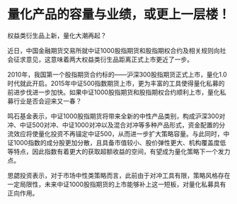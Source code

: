 # 量化产品的容量与业绩，或更上一层楼！

权益类衍生品上新，量化大潮再起？

近日，中国金融期货交易所就中证1000股指期货和股指期权合约及相关规则向社会征求意见，这意味着两大权益类衍生品距离正式上市更近了一步。

2010年，我国第一个股指期货合约标的——沪深300股指期货正式上市，量化1.0时代就此开启。2015年中证500指数期货上市，更为丰富的工具使得量化私募的前进步伐进一步加快。如果中证1000股指期货和股指期权合约顺利上市，量化私募行业是否会迎来又一春？

鸣石基金表示，中证1000股指期货将带来全新的中性产品类别，构成沪深300对冲、中证500对冲、中证1000对冲以及混合对冲等多种产品形式，资金配置的分流效应将使量化投资不再锚定中证500，从而进一步扩大策略容量。与此同时，中证1000指数的成分股更加分散，且具备市值较小、股价弹性更大、机构覆盖度低等特点，因此指数有着更大的获取超额收益的空间，有望成为量化策略下一个发力点。

思勰投资表示，对于市场中性类策略而言，此前由于对冲工具有限，策略风格存在一定局限性，未来中证1000股指期货的上市能够补上这一短板，对量化私募具有正向作用。